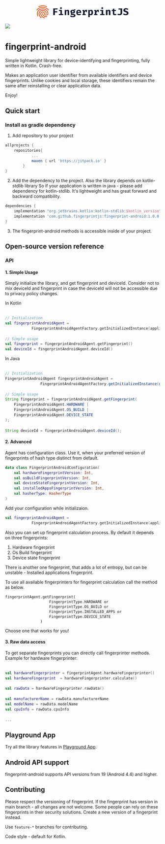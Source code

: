 <p align="center">
  <a href="https://fingerprintjs.com">
    <img src="resources/logo.svg" alt="FingerprintJS" width="300px" />
  </a>
</p>

[![](https://jitpack.io/v/fingerprintjs/fingerprint-android.svg)](https://jitpack.io/#fingerprintjs/fingerprint-android)
# fingerprint-android

Simple lightweight library for device-identifying and fingerprinting, fully written in Kotlin. Crash-free. 

Makes an application user identifier from available identifiers and device fingerprints.
Unlike cookies and local storage, these identifiers remain the same after reinstalling or clear application data.

Enjoy!


## Quick start

### Install as gradle dependency

1. Add repository to your project

```gradle
allprojects {
	repositories{
			...
			maven { url 'https://jitpack.io' }	
		}
}
```

2. Add the dependency to the project. Also the library depends on kotlin-stdlib library So if your application is written in java - please add dependency for kotlin-stdlib. It's lightweight and has great forward and backward compatibility.

```gradle
dependencies {
	implementation "org.jetbrains.kotlin:kotlin-stdlib:$kotlin_version"
	implementation 'com.github.fingerprintjs:fingerprint-android:1.0.0'
}
```

3. The fingerprint-android methods is accessible inside of your project.


## Open-source version reference


### API
#### 1. Simple Usage

Simply initialize the library, and get fingerprint and deviceId. 
Consider not to mix deviceId and fingerprint in case the deviceId will not be accessible due to privacy policy changes.

In Kotlin
```kotlin

// Initialization
val fingerprintAndroidAgent =
            FingerprintAndroidAgentFactory.getInitializedInstance(applicationContext)

// Simple usage
val fingerprint = fingerprintAndroidAgent.getFingerprint()
val deviceId = fingerprintAndroidAgent.deviceId()

```

In Java
```Java

// Initialization
FingerprintAndroidAgent fingerprintAndroidAgent =
                FingerprintAndroidAgentFactory.getInitializedInstance(getApplicationContext());
                
// Simple usage
String fingerprint = fingerprintAndroidAgent.getFingerprint(
	FingerprintAndroidAgent.HARDWARE | 
	FingerprintAndroidAgent.OS_BUILD |
	FingerprintAndroidAgent.DEVICE_STATE
);

String deviceId = fingerprintAndroidAgent.deviceId();

```
#### 2. Advanced

Agent has configuration class. Use it, when your preferred version of fingerprints of hash type distinct from default.

```kotlin
data class FingerprintAndroidConfiguration(
    val hardwareFingerprintVersion: Int,
    val osBuildFingerprintVersion: Int,
    val deviceStateFingerprintVersion: Int,
    val installedAppsFingerprintVersion: Int,
    val hasherType: HasherType
)
```

Add your configuration while initializaion.

```kotlin
val fingerprintAndroidAgent =
            FingerprintAndroidAgentFactory.getInitializedInstance(applicationContext, configuration)
```

Also you can set up fingerprint calculation process. 
By default it depends on three fingerprints:

1. Hardware fingerprint
2. Os Build fingerprint
3. Device state fingerprint

There is another one fingerprint, that adds a lot of entropy, but can be unstable - Installed applications fingerprint. 

To use all available fingerprinters for fingerprint calculation call the method as below.

```
fingerprintAgent.getFingerprint(
                    FingerprintType.HARDWARE or
                    FingerprintType.OS_BUILD or
                    FingerprintType.INSTALLED_APPS or
                    FingerprintType.DEVICE_STATE
                )
```

Choose one that works for you!

#### 3. Raw data access

To get separate fingerprints you can directly call fingerprinter methods.
Example for hardware fingerprinter:

```kotlin

val hardwareFingerprinter = fingerprintAgent.hardwareFingerprinter()
val hardwareFingerprint  = hardwareFingerprinter.calculate()

val rawData = hardwareFingerprinter.rawData()

val manufacturerName = rawData.manufacturerName
val modelName = rawData.modelName
val cpuInfo = rawData.cpuInfo

...

```


## Playground App

Try all the library features in [Playground App](https://github.com/fingerprintjs/fingerprint-android/releases/download/1.0.0/Playground-release-1.0.0.apk).

## Android API support
fingerprint-android supports API versions from 19 (Android 4.4) and higher.



## Contributing

Please respect the versioning of fingerprint. If the fingerprint has version in main branch - all changes are not welcome. Some people can rely on these fingerprints in their security solutions. Create a new version of a fingerprint instead. 

Use ```feature-*``` branches for contributing.

Code style - default for Kotlin.

